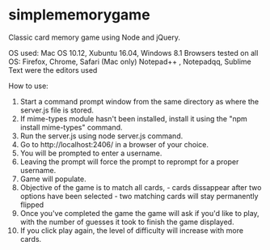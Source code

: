 # simplememorygame
Classic card memory game using Node and jQuery.

OS used: Mac OS 10.12, Xubuntu 16.04, Windows 8.1
Browsers tested on all OS: Firefox, Chrome, Safari (Mac only)
Notepad++ , Notepadqq, Sublime Text were the editors used


How to use:
1. Start a command prompt window from the same directory as where the server.js file is stored.
2. If mime-types module hasn't been installed, install it using the "npm install mime-types" command.
3. Run the server.js using node server.js command.
4. Go to http://localhost:2406/ in a browser of your choice.
5. You will be prompted to enter a username.
6. Leaving the prompt will force the prompt to reprompt for a proper username.
7. Game will populate.
8. Objective of the game is to match all cards, 
		- cards dissappear after two options have been selected
		- two matching cards will stay permanently flipped
9. Once you've completed the game the game will ask if you'd like to play, with the number of guesses it took
	to finish the game displayed.
10. If you click play again, the level of difficulty will increase with more cards.
